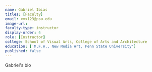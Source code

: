 ```yaml
---
name: Gabriel Ibias
titles: [Faculty]
email: xxx123@psu.edu
image-url:
faculty-type: instructor
display-order: 4
role: [Instructor]
college: School of Visual Arts, College of Arts and Architecture	
education: ['M.F.A., New Media Art, Penn State University']
published: false
---
```

Gabriel's bio